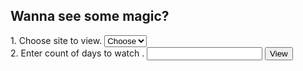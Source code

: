 ## Wanna see some magic?

<form id="fs-frm" name="survey-form" action="https://localhost:8080/FisrtServlet/testform" method="get">
    <label for="timely">1. Choose site to view.</label>
    <select name="site" id="site" required="">
      <option value="Choose" selected="" disabled="">Choose</option>
      <option value="1">tut.by</option>
      <option value="2">qwe</option>
      <option value="3">qwe</option>
    </select>
    <br>
    <label for="timely">2. Enter count of days to watch .</label>
<input type="text" name="days" id="days" required="">
  <input type="submit" value="View">
</form>
